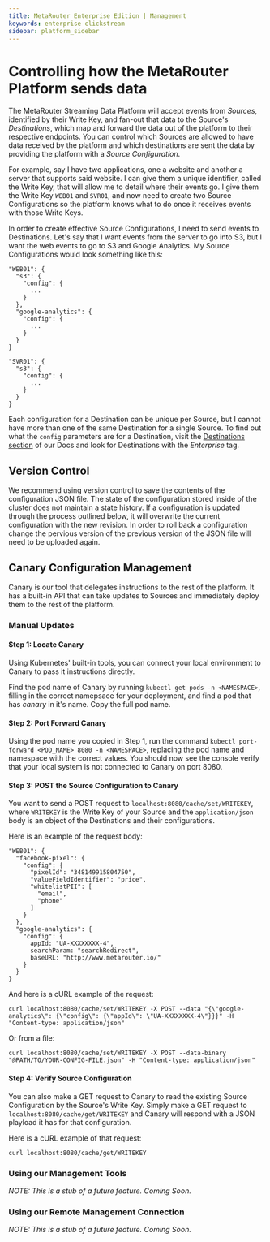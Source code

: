 ```yaml
---
title: MetaRouter Enterprise Edition | Management
keywords: enterprise clickstream
sidebar: platform_sidebar
---
```


# Controlling how the MetaRouter Platform sends data

The MetaRouter Streaming Data Platform will accept events from _Sources_, identified by their Write Key, and fan-out that data to the Source's _Destinations_, which map and forward the data out of the platform to their respective endpoints. You can control which Sources are allowed to have data received by the platform and which destinations are sent the data by providing the platform with a _Source Configuration_.

For example, say I have two applications, one a website and another a server that supports said website. I can give them a unique identifier, called the Write Key, that will allow me to detail where their events go. I give them the Write Key `WEB01` and `SVR01`, and now need to create two Source Configurations so the platform knows what to do once it receives events with those Write Keys.

In order to create effective Source Configurations, I need to send events to Destinations. Let's say that I want events from the server to go into S3, but I want the web events to go to S3 and Google Analytics. My Source Configurations would look something like this:

    "WEB01": {
      "s3": {
        "config": {
          ...
        }
      },
      "google-analytics": {
        "config": {
          ...
        }
      }
    }

    "SVR01": {
      "s3": {
        "config": {
          ...
        }
      }
    }

Each configuration for a Destination can be unique per Source, but I cannot have more than one of the same Destination for a single Source. To find out what the `config` parameters are for a Destination, visit the [Destinations section](https://docs.metarouter.io/v2/clickstream/destinations/overview.html) of our Docs and look for Destinations with the _Enterprise_ tag.

## Version Control
We recommend using version control to save the contents of the configuration JSON file.  The state of the configuration stored inside of the cluster does not maintain a state history.  If a configuration is updated through the process outlined below, it will overwrite the current configuration with the new revision.  In order to roll back a configuration change the pervious version of the previous version of the JSON file will need to be uploaded again.

## Canary Configuration Management
Canary is our tool that delegates instructions to the rest of the platform. It has a built-in API that can take updates to Sources and immediately deploy them to the rest of the platform.

### Manual Updates
#### Step 1: Locate Canary
Using Kubernetes' built-in tools, you can connect your local environment to Canary to pass it instructions directly.

Find the pod name of Canary by running `kubectl get pods -n <NAMESPACE>`, filling in the correct namepsace for your deployment, and find a pod that has _canary_ in it's name. Copy the full pod name.

#### Step 2: Port Forward Canary
Using the pod name you copied in Step 1, run the command `kubectl port-forward <POD_NAME> 8080 -n <NAMESPACE>`, replacing the pod name and namespace with the correct values. You should now see the console verify that your local system is not connected to Canary on port 8080.

#### Step 3: POST the Source Configuration to Canary
You want to send a POST request to `localhost:8080/cache/set/WRITEKEY`, where `WRITEKEY` is the Write Key of your Source and the `application/json` body is an object of the Destinations and their configurations.

Here is an example of the request body:

    "WEB01": {
      "facebook-pixel": {
        "config": {
          "pixelId": "348149915804750",
          "valueFieldIdentifier": "price",
          "whitelistPII": [
            "email",
            "phone"
          ]
        }
      },
      "google-analytics": {
        "config": {
          appId: "UA-XXXXXXXX-4",
          searchParam: "searchRedirect",
          baseURL: "http://www.metarouter.io/"
        }
      }
    }

And here is a cURL example of the request:

    curl localhost:8080/cache/set/WRITEKEY -X POST --data "{\"google-analytics\": {\"config\": {\"appId\": \"UA-XXXXXXXX-4\"}}}" -H "Content-type: application/json"

Or from a file:

    curl localhost:8080/cache/set/WRITEKEY -X POST --data-binary "@PATH/TO/YOUR-CONFIG-FILE.json" -H "Content-type: application/json"

#### Step 4: Verify Source Configuration

You can also make a GET request to Canary to read the existing Source Configuration by the Source's Write Key. Simply make a GET request to `localhost:8080/cache/get/WRITEKEY` and Canary will respond with a JSON playload it has for that configuration.

Here is a cURL example of that request:

    curl localhost:8080/cache/get/WRITEKEY

### Using our Management Tools
_NOTE: This is a stub of a future feature. Coming Soon._

### Using our Remote Management Connection
_NOTE: This is a stub of a future feature. Coming Soon._
